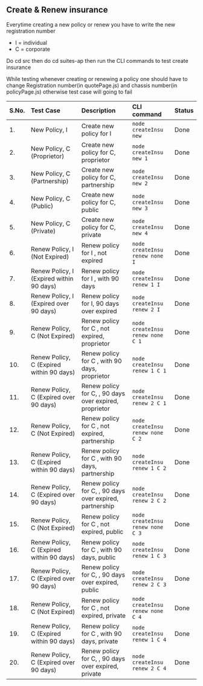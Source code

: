 ## Create & Renew insurance

<p>Everytime creating a new policy or renew you have to write the new registration number</p>

<ul>
<li>I = individual</li>
<li>C = corporate</li>
</ul>

<p>Do cd src then do cd suites-ap then run the CLI commands to test create insurance</p>
<p>While testing whenever creating or renewing a policy one should have to change Registration number(in quotePage.js) and chassis number(in policyPage.js) otherwise test case will going to fail</p>

| S.No. | Test Case                                | Description                                             | CLI command                      | Status |
| :---- | :--------------------------------------- | :------------------------------------------------------ | :------------------------------- | :----- |
| 1.    | New Policy, I                            | Create new policy for I                                 | `node createInsu new `           | Done   |
| 2.    | New Policy, C (Proprietor)               | Create new policy for C, proprietor                     | `node createInsu new 1`          | Done   |
| 3.    | New Policy, C (Partnership)              | Create new policy for C, partnership                    | `node createInsu new 2`          | Done   |
| 4.    | New Policy, C (Public)                   | Create new policy for C, public                         | `node createInsu new 3`          | Done   |
| 5.    | New Policy, C (Private)                  | Create new policy for C, private                        | `node createInsu new 4`          | Done   |
| 6.    | Renew Policy, I (Not Expired)            | Renew policy for I , not expired                        | `node createInsu renew none I`   | Done   |
| 7.    | Renew Policy, I (Expired within 90 days) | Renew policy for I , with 90 days                       | `node createInsu renew 1 I`      | Done   |
| 8.    | Renew Policy, I (Expired over 90 days)   | Renew policy for I, 90 days over expired                | `node createInsu renew 2 I`      | Done   |
| 9.    | Renew Policy, C (Not Expired)            | Renew policy for C , not expired, proprietor            | `node createInsu renew none C 1` | Done   |
| 10.   | Renew Policy, C (Expired within 90 days) | Renew policy for C , with 90 days, proprietor           | `node createInsu renew 1 C 1`    | Done   |
| 11.   | Renew Policy, C (Expired over 90 days)   | Renew policy for C, , 90 days over expired, proprietor  | `node createInsu renew 2 C 1`    | Done   |
| 12.   | Renew Policy, C (Not Expired)            | Renew policy for C , not expired, partnership           | `node createInsu renew none C 2` | Done   |
| 13.   | Renew Policy, C (Expired within 90 days) | Renew policy for C , with 90 days, partnership          | `node createInsu renew 1 C 2`    | Done   |
| 14.   | Renew Policy, C (Expired over 90 days)   | Renew policy for C, , 90 days over expired, partnership | `node createInsu renew 2 C 2`    | Done   |
| 15.   | Renew Policy, C (Not Expired)            | Renew policy for C , not expired, public                | `node createInsu renew none C 3` | Done   |
| 16.   | Renew Policy, C (Expired within 90 days) | Renew policy for C , with 90 days, public               | `node createInsu renew 1 C 3`    | Done   |
| 17.   | Renew Policy, C (Expired over 90 days)   | Renew policy for C, , 90 days over expired, public      | `node createInsu renew 2 C 3`    | Done   |
| 18.   | Renew Policy, C (Not Expired)            | Renew policy for C , not expired, private               | `node createInsu renew none C 4` | Done   |
| 19.   | Renew Policy, C (Expired within 90 days) | Renew policy for C , with 90 days, private              | `node createInsu renew 1 C 4`    | Done   |
| 20.   | Renew Policy, C (Expired over 90 days)   | Renew policy for C, , 90 days over expired, private     | `node createInsu renew 2 C 4`    | Done   |
